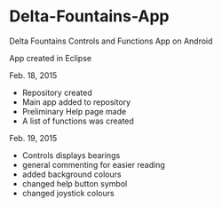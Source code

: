# Delta-Fountains-App
Delta Fountains Controls and Functions App on Android

App created in Eclipse

Feb. 18, 2015
 - Repository created
 - Main app added to repository
 - Preliminary Help page made
 - A list of functions was created

Feb. 19, 2015
 - Controls displays bearings
 - general commenting for easier reading
 - added background colours
 - changed help button symbol
 - changed joystick colours
